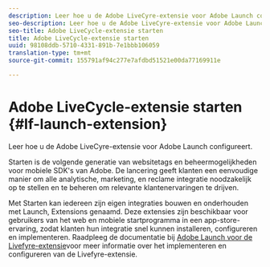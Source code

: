 ```yaml
---
description: Leer hoe u de Adobe LiveCyre-extensie voor Adobe Launch configureert.
seo-description: Leer hoe u de Adobe LiveCyre-extensie voor Adobe Launch configureert.
seo-title: Adobe LiveCycle-extensie starten
title: Adobe LiveCycle-extensie starten
uuid: 98108ddb-5710-4331-891b-7e1bbb106059
translation-type: tm+mt
source-git-commit: 155791af94c277e7afdbd51521e00da77169911e

---
```


# Adobe LiveCycle-extensie starten {#lf-launch-extension}

Leer hoe u de Adobe LiveCyre-extensie voor Adobe Launch configureert.

Starten is de volgende generatie van websitetags en beheermogelijkheden voor mobiele SDK&#39;s van Adobe. De lancering geeft klanten een eenvoudige manier om alle analytische, marketing, en reclame integratie noodzakelijk op te stellen en te beheren om relevante klantenervaringen te drijven.

Met Starten kan iedereen zijn eigen integraties bouwen en onderhouden met Launch, Extensions genaamd. Deze extensies zijn beschikbaar voor gebruikers van het web en mobiele startprogramma in een app-store-ervaring, zodat klanten hun integratie snel kunnen installeren, configureren en implementeren. Raadpleeg de documentatie bij [Adobe Launch voor de Livefyre-extensie](https://docs.adobelaunch.com/extension-reference/web/adobe-livefyre-extension)voor meer informatie over het implementeren en configureren van de Livefyre-extensie.